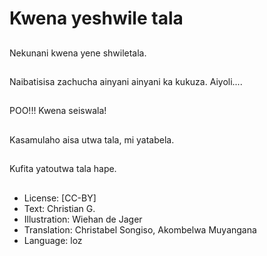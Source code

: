 # Kwena yeshwile tala

##
Nekunani kwena yene shwiletala.

##
Naibatisisa zachucha ainyani ainyani ka kukuza. Aiyoli....

##
POO!!! Kwena seiswala!

##
Kasamulaho aisa utwa tala, mi yatabela.

##
Kufita yatoutwa tala hape.

##
* License: [CC-BY]
* Text: Christian G.
* Illustration: Wiehan de Jager
* Translation: Christabel Songiso, Akombelwa Muyangana
* Language: loz
